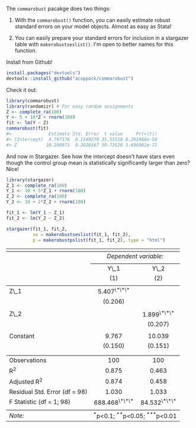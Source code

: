 <!-- README.md is generated from README.Rmd. Please edit that file -->
The `commarobust` pacakge does two things:

1.  With the `commarobust()` function, you can easily estimate robust standard errors on your model objects. Almost as easy as Stata!

2.  You can easily prepare your standard errors for inclusion in a stargazer table with `makerobustseslist()`. I'm open to better names for this function.

Install from Github!

``` r
install.packages("devtools")
devtools::install_github("acoppock/commarobust")
```

Check it out:

``` r
library(commarobust)
library(randomizr) # For easy random assignments
Z <- complete_ra(100)
Y <- 5 + 10*Z + rnorm(100)
fit <- lm(Y ~ Z)
commarobust(fit)
#>              Estimate Std. Error  t value     Pr(>|t|)
#> (Intercept)  4.797376  0.1349279 35.55510 8.201968e-58
#> Z           10.290971  0.2028367 50.73526 3.696001e-72
```

And now in Stargazer. See how the intercept doesn't have stars even though the control group mean is statistically significantly larger than zero? Nice!

``` r
library(stargazer)
Z_1 <- complete_ra(100)
Y_1 <- 10 + 5*Z_1 + rnorm(100)
Z_2 <- complete_ra(100)
Y_2 <- 10 + 2*Z_2 + rnorm(100)

fit_1 <- lm(Y_1 ~ Z_1)
fit_2 <- lm(Y_2 ~ Z_2)

stargazer(fit_1, fit_2,
          se = makerobustseslist(fit_1, fit_2),
          p = makerobustpslist(fit_1, fit_2), type = "html")
```

<table style="text-align:center">
<tr>
<td colspan="3" style="border-bottom: 1px solid black">
</td>
</tr>
<tr>
<td style="text-align:left">
</td>
<td colspan="2">
<em>Dependent variable:</em>
</td>
</tr>
<tr>
<td>
</td>
<td colspan="2" style="border-bottom: 1px solid black">
</td>
</tr>
<tr>
<td style="text-align:left">
</td>
<td>
Y\_1
</td>
<td>
Y\_2
</td>
</tr>
<tr>
<td style="text-align:left">
</td>
<td>
(1)
</td>
<td>
(2)
</td>
</tr>
<tr>
<td colspan="3" style="border-bottom: 1px solid black">
</td>
</tr>
<tr>
<td style="text-align:left">
Z\_1
</td>
<td>
5.407<sup>\*\*\*</sup>
</td>
<td>
</td>
</tr>
<tr>
<td style="text-align:left">
</td>
<td>
(0.206)
</td>
<td>
</td>
</tr>
<tr>
<td style="text-align:left">
</td>
<td>
</td>
<td>
</td>
</tr>
<tr>
<td style="text-align:left">
Z\_2
</td>
<td>
</td>
<td>
1.899<sup>\*\*\*</sup>
</td>
</tr>
<tr>
<td style="text-align:left">
</td>
<td>
</td>
<td>
(0.207)
</td>
</tr>
<tr>
<td style="text-align:left">
</td>
<td>
</td>
<td>
</td>
</tr>
<tr>
<td style="text-align:left">
Constant
</td>
<td>
9.767
</td>
<td>
10.039
</td>
</tr>
<tr>
<td style="text-align:left">
</td>
<td>
(0.150)
</td>
<td>
(0.151)
</td>
</tr>
<tr>
<td style="text-align:left">
</td>
<td>
</td>
<td>
</td>
</tr>
<tr>
<td colspan="3" style="border-bottom: 1px solid black">
</td>
</tr>
<tr>
<td style="text-align:left">
Observations
</td>
<td>
100
</td>
<td>
100
</td>
</tr>
<tr>
<td style="text-align:left">
R<sup>2</sup>
</td>
<td>
0.875
</td>
<td>
0.463
</td>
</tr>
<tr>
<td style="text-align:left">
Adjusted R<sup>2</sup>
</td>
<td>
0.874
</td>
<td>
0.458
</td>
</tr>
<tr>
<td style="text-align:left">
Residual Std. Error (df = 98)
</td>
<td>
1.030
</td>
<td>
1.033
</td>
</tr>
<tr>
<td style="text-align:left">
F Statistic (df = 1; 98)
</td>
<td>
688.468<sup>\*\*\*</sup>
</td>
<td>
84.532<sup>\*\*\*</sup>
</td>
</tr>
<tr>
<td colspan="3" style="border-bottom: 1px solid black">
</td>
</tr>
<tr>
<td style="text-align:left">
<em>Note:</em>
</td>
<td colspan="2" style="text-align:right">
<sup>*</sup>p&lt;0.1; <sup>**</sup>p&lt;0.05; <sup>***</sup>p&lt;0.01
</td>
</tr>
</table>

